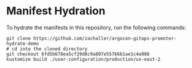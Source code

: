 # Manifest Hydration

To hydrate the manifests in this repository, run the following commands:

```shell
git clone https://github.com/zachaller/argocon-gitops-promoter-hydrate-demo
# cd into the cloned directory
git checkout 6fd5b678ea5cf29d8c9a807e55766b1ae1c4a986
kustomize build ./user-configuration/production/us-east-2
```
